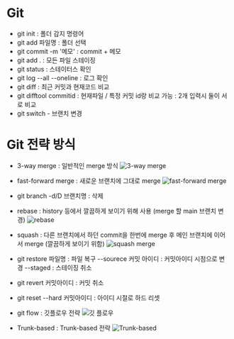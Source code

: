 # Git

- git init : 폴더 감지 명령어
- git add 파일명 : 폴더 선택
- git commit -m '메모' :  commit + 메모
- git add . : 모든 파일 스테이징
- git status : 스테이터스 확인
- git log --all --oneline : 로그 확인
- git diff : 최근 커밋과 현재코드 비교
- git difftool commitid : 현재파일 / 특정 커밋 id랑 비교 가능
                        : 2개 입력시 둘이 서로 비교
- git switch - 브랜치 변경

# Git 전략 방식
- 3-way merge : 일반적인 merge 방식
![3-way merge](https://github.com/hohwanm1234/Study/assets/46438755/b6b900df-35de-4e35-bdfc-911d485fced8)

- fast-forward merge : 새로운 브랜치에 그대로 merge
![fast-forward merge](https://github.com/hohwanm1234/Study/assets/46438755/2bb0c76a-fc36-4626-8c82-8c210531e711)

- git branch -d/D 브랜치명 : 삭제
- rebase : history 등에서 깔끔하게 보이기 위해 사용 (merge 할 main 브랜치 변경)
![rebase](https://github.com/hohwanm1234/Study/assets/46438755/8f164b39-3295-4f32-b50e-ccaf62b97aaf)

- squash : 다른 브랜치에서 하던 commit을 한번에 merge 후 메인 브랜치에 이어서 merge (깔끔하게 보이기 위함)
![squash merge](https://github.com/hohwanm1234/Study/assets/46438755/ed0415fa-59d7-4cb4-b34a-8d1c851db0b4)

- git restore 파일명 : 파일 복구
                    --sourece 커밋 아이디 : 커밋아이디 시점으로 변경
                    --staged : 스테이징 취소
- git revert 커밋아이디 : 커밋 취소
- git reset --hard 커밋아이디 : 아이디 시절로 하드 리셋

- git flow :  깃플로우 전략
![깃 플로우](https://github.com/hohwanm1234/Study/assets/46438755/b9e80b0b-cbe2-4293-a2bf-fb1835d72c8c)

- Trunk-based : Trunk-based 전략
![Trunk-based](https://github.com/hohwanm1234/Study/assets/46438755/b704ad26-0c24-4064-8828-632e1fd10884)
